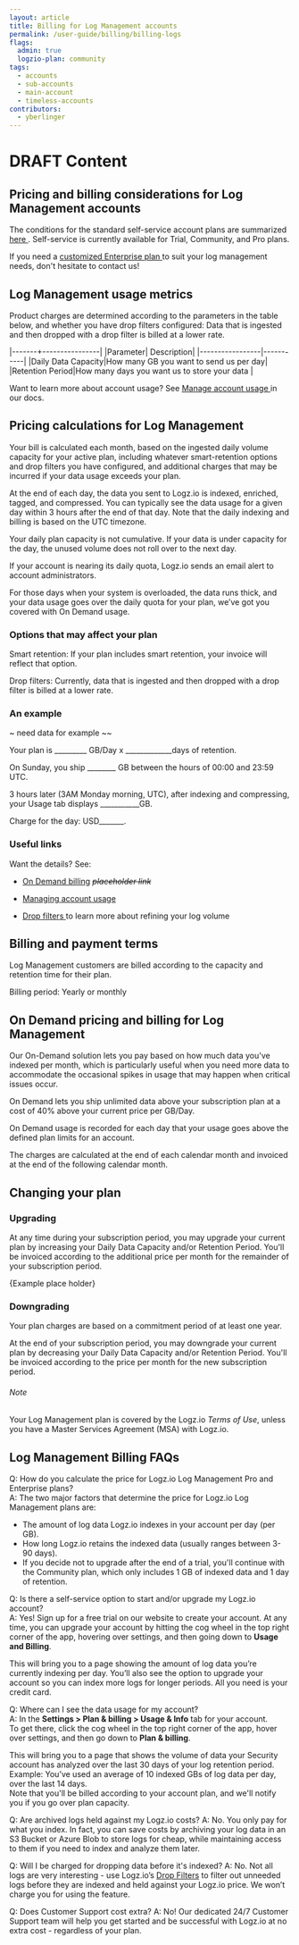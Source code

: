 ```yaml
---
layout: article
title: Billing for Log Management accounts 
permalink: /user-guide/billing/billing-logs
flags:
  admin: true
  logzio-plan: community
tags:
  - accounts
  - sub-accounts
  - main-account
  - timeless-accounts
contributors:
  - yberlinger
---
```


# DRAFT Content

## Pricing and billing considerations for Log Management accounts

<!-- Logz.io Log Management provides you with a hosted, open source solution for observability, based on the ELK stack. 
<!-- who cares? -->

The conditions for the standard self-service account plans are summarized <a href ="/user-guide/billing/billing-log-plan-summaries" target="_blank">here </a>. Self-service is currently available for Trial, Community, and Pro plans.  



If you need a  <a href ="user-guide/billing/billing-log-plan-summaries#enterprise-plans" target="_blank">customized Enterprise plan </a> to suit your log management needs, don't hesitate to contact us!


## Log Management usage metrics

Product charges are determined according to the parameters in the table below, and whether you have drop filters configured: Data that is ingested and then dropped with a drop filter is billed at a lower rate.


|-------+----------------|
|Parameter| Description|
|-----------------|-----------|
|Daily Data Capacity|How many GB you want to send us per day|
|Retention Period|How many days you want us to store your data |

 

Want to learn more about account usage? See <a href ="/user-guide/accounts/manage-account-usage" target="_blank"> Manage account usage </a> in our docs. 

## Pricing calculations for Log Management 


Your bill is calculated each month, based on the ingested daily volume capacity for your active plan, including whatever smart-retention options and drop filters you have configured, and additional charges that may be incurred if your data usage exceeds your plan. 

<!-- Ingested data is measured once it enters our data pipeline - after it’s been parsed, optimized, and processed by Logz.io’s drop filters - and before it’s indexed.

With better visibility into the size and value of your logs, data ingestion makes it easier to:
- Analyze and forecast usage patterns.
- *Make better decisions* on which log types to send to Logz.io and which log types to drop *before* they’re ingested.. 
-->

At the end of each day, the data you sent to Logz.io is indexed, enriched, tagged, and compressed. You can typically see the data usage for a given day within 3 hours after the end of that day. Note that the daily indexing and billing is based on the UTC timezone.   <!--provide location Usage information page -->

Your daily plan capacity is not cumulative. If your data is under capacity for the day, the unused volume does not roll over to the next day. 

If your account is nearing its daily quota, Logz.io sends an email alert to account administrators. 

For those days when your system is overloaded, the data runs thick, and your data usage goes over the daily quota for your plan, we’ve got you covered with On Demand usage. 

### Options that may affect your plan

Smart retention: If your plan includes smart retention, your invoice will reflect that option.

Drop filters: Currently, data that is ingested and then dropped with a drop filter is billed at a lower rate.
### An example
<i class="fas fa-info-circle"></i>  

~ need data for example ~~

<!-- place in a box - find syntax -->
Your plan is _________  GB/Day x  _____________days of retention.

On Sunday, you ship ________ GB between the hours of 00:00 and 23:59 UTC. 

3 hours later (3AM Monday morning, UTC), after indexing and compressing, your Usage tab displays ___________GB.

Charge for the day: USD_______.

### Useful links

Want the details? See: 

+ <a href ="/user-guide/link placeholder" target="_blank"> On Demand billing</a> <!--replace link placeholder --> _~~placeholder link~~_

+ <a href ="/user-guide/accounts/manage-account-usage" target="_blank"> Managing account usage </a>

+ <a href ="/user-guide/accounts/drop-filters/" target="_blank"> Drop filters </a> to learn more about refining your log volume

## Billing and payment terms

Log Management customers are billed according to the capacity and retention time for their plan.

Billing period: Yearly or monthly 

## On Demand pricing and billing for Log Management

Our On-Demand solution lets you pay based on how much data you've indexed per month, which is particularly useful when you need more data to accommodate the occasional spikes in usage that may happen when critical issues occur.  

On Demand lets you ship unlimited data above your subscription plan at a cost of 40% above your current price per GB/Day. 

On Demand usage is recorded for each day that your usage goes above the defined plan limits for an account.

The charges are calculated at the end of each calendar month and invoiced at the end of the following calendar month. 

## Changing your plan

### Upgrading

At any time during your subscription period, you may upgrade your current plan by increasing your Daily Data Capacity and/or Retention Period. You'll be invoiced according to the additional price per month for the remainder of your subscription period.  

{Example place holder}

### Downgrading
Your plan charges are based on a commitment period of at least one year. 

At the end of your subscription period, you may downgrade your current plan by decreasing your Daily Data Capacity and/or Retention Period. You'll be invoiced according to the price per month for the new subscription period.  

###### Note
Your Log Management plan is covered by the Logz.io _Terms of Use_, unless you have a Master Services Agreement (MSA) with Logz.io. 

## Log Management Billing FAQs
Q: How do you calculate the price for Logz.io Log Management Pro and Enterprise plans? <br>
A: The two major factors that determine the price for Logz.io Log Management plans are:
+ The amount of log data Logz.io indexes in your account per day (per GB).
+ How long Logz.io retains the indexed data (usually ranges between 3-90 days).
+ If you decide not to upgrade after the end of a trial, you'll continue with the Community plan, which only includes 1 GB of indexed data and 1 day of retention.

Q: Is there a self-service option to start and/or upgrade my Logz.io account? <br>
A: Yes! Sign up for a free trial on our website to create your account. At any time, you can upgrade your account by hitting the cog wheel in the top right corner of the app, hovering over settings, and then going down to **Usage and Billing**. 

This will bring you to a page showing the amount of log data you’re currently indexing per day. <!--When it's a free trial it is not necessarily about indexing more logs.....if they do not upgrade to PRO they will be able to eventually log only 1GB with 1 day retention that is available on the FREE plan --> You’ll also see the option to upgrade your account so you can index more logs for longer periods. All you need is your credit card.

Q: Where can I see the data usage for my account?<br>
A: In the **Settings > Plan & billing > Usage & Info** tab for your account. <br>
To get there, click the cog wheel in the top right corner of the app, hover over settings, and then go down to **Plan & billing**. <br>

  This will bring you to a page that shows the volume of data your Security account has analyzed over the last 30 days of your log retention period. 
  <br> Example: You’ve used an average of 10 indexed GBs of log data per day, over the last 14 days. <br>Note that you'll be billed according to your account plan, and we'll notify you if you go over plan capacity. 

Q: Are archived logs held against my Logz.io costs?
A: No. You only pay for what you index. In fact, you can save costs by archiving your log data in an S3 Bucket or Azure Blob to store logs for cheap, while maintaining access to them if you need to index and analyze them later.

Q: Will I be charged for dropping data before it's indexed?
A: No. Not all logs are very interesting - use Logz.io’s [Drop Filters](/user-guide/accounts/drop-filters/) to filter out unneeded logs before they are indexed and held against your Logz.io price. We won’t charge you for using the feature.

Q: Does Customer Support cost extra?
A: No! Our dedicated 24/7 Customer Support team will help you get started and be successful with Logz.io at no extra cost - regardless of your plan.
